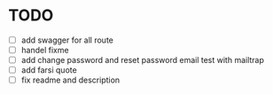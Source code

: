 # TODO

-[ ] add swagger for all route
-[ ] handel fixme
-[ ] add change password and reset password email test with mailtrap
-[ ] add farsi quote
-[ ] fix readme and description

